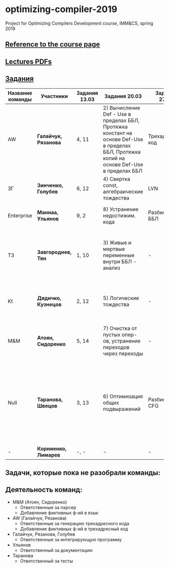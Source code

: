 # optimizing-compiler-2019
Project for Optimizing Compilers Development course, IMM&amp;CS, spring 2019

## [Reference to the course page](https://goo.gl/tLTYmW)

## [Lectures PDFs](https://drive.google.com/drive/folders/127Dj3_lesQxzR_1TgBZtKZEX8gE-nLcQ?usp=sharing)

## [Задания](https://github.com/swissarmytowel/optimizing-compiler-2019/tree/master/%D0%97%D0%B0%D0%B4%D0%B0%D0%BD%D0%B8%D1%8F_%D0%A4%D0%BE%D1%82%D0%BE)


|Название команды|Участники|Задания 13.03|Задания 20.03|Задания 27.03|Задания 02.04|Задания 10.04|Задания 17.04|Задания 8.05|Задания 15.05|22.05|
|----------------|---------|---------|---------|---------|---------|---------|---------|---------|---------|---------|
|AW|**Галайчук, Рязанова**|4, 11| 2) Вычисление Def - Use в пределах ББЛ, Протяжка констант на основе Def-Use в пределах ББЛ, Протяжка копий на основе Def-Use в пределах ББЛ | Трехадресный код | Хранение IN-OUT | Протяжка const на основе ИТА для достиг. перем. |-|-|Для CFG построить дерево доминаторов (ИТА)|-|
|ЗГ|**Зинченко, Голубев**|6, 12| 4) Свертка const, алгебраические тождества | LVN | - | ИТА для активных переменных + 2-3 теста |Итер. алг.для доступных выраж + 2-3 теста|Обобщенный ИТА (задачи 1-3 + распр. const)|-|-|
|Enterprise|**Маннаа, Ульянов**|9, 2| 8) Устранение недостижим. кода| Разбиение на ББЛ | GenB/KillB (композиция Fb/Fs)| - |Класс передаточной ф-ии(общий) (см.фото)|Поиск реш-ия м-ом MOP|-|Определение глубины CFG|
|ТЗ|**Завгороднев, Тян**|1, 10| 3) Живые и мертвые переменные внутри ББЛ - анализ | - | - | Удаление мертвого кода на основе ИТА для активн. перем. (2-3 теста) | Доступные выраж.-множества e_genB, e_killB. Передаточная ф-ия ББЛ в fB = e_genB U (x - e_killB)|-|-|Классификация ребер в глубинном остовном дереве|
|Kt|**Дядичко, Кузнецов**|2, 12| 5) Логические тождества| - | GenB/KillB. Вычислить Fb по явным формулам | - | - | Опр-р сбора /\ и отображение m в задаче о распростр. const|-|Определение того, явл. ли ребро обратимым и явл. ли CFG приводимым|
|M&M|**Атоян, Сидоренко**|5, 14| 7) Очистка от пустых опер-ов, устранение переходов через переходы | - | - | Вычисление множеств def и use для активн.перем. |Провести оптимизации на основе анализа доступн.выраж (3 теста)|-|Передаточная ф-ия в задаче о распростр. const|Определение всех естественных циклов в CFG с информ. об их вложенности|
|Null|**Таранова, Швецов**|3, 13| 6) Оптимизация общих подвыражений | Разбиение CFG | - | ИТА для достигающих определений |-|-|ИТА в задаче распростр. const (4 теста)|Построение глубинного остовного дерева с соотв.нумерацией вершин + Ускорение ИТА для задачи о достигающих определениях засчет перенумерации ББЛ (2-3 теста) |
|-|**Корниенко, Лимарев**|-, -| - | - | - | - | - |-|-|-|

## Задачи, которые пока не разобрали команды:


## Деятельность команд:
- M&M (Атоян, Сидоренко)
  - Ответственные за парсер
  - Добавление фиктивных ф-ий в язык
- AW (Галайчук, Рязанова)
  - Ответственные за генерацию трехадресного кода
  - Добавление фиктивных ф-ий в трехадресный код
- Галайчук, Рязанова, Голубев
  - Ответственные за интегрирующую программу
- Ульянов
  - Ответственный за документацию
- Таранова
  - Ответственный за тесты
